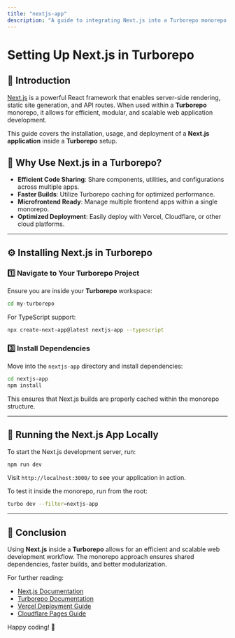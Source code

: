 ```yaml
---
title: "nextjs-app"
description: "A guide to integrating Next.js into a Turborepo monorepo for scalable web applications."
---
```


# Setting Up Next.js in Turborepo

## 📌 Introduction
[Next.js](https://nextjs.org/) is a powerful React framework that enables server-side rendering, static site generation, and API routes. When used within a **Turborepo** monorepo, it allows for efficient, modular, and scalable web application development.

This guide covers the installation, usage, and deployment of a **Next.js application** inside a **Turborepo** setup.

## 🚀 Why Use Next.js in a Turborepo?
- **Efficient Code Sharing**: Share components, utilities, and configurations across multiple apps.
- **Faster Builds**: Utilize Turborepo caching for optimized performance.
- **Microfrontend Ready**: Manage multiple frontend apps within a single monorepo.
- **Optimized Deployment**: Easily deploy with Vercel, Cloudflare, or other cloud platforms.

---

## ⚙️ Installing Next.js in Turborepo

### 1️⃣ Navigate to Your Turborepo Project
Ensure you are inside your **Turborepo** workspace:
```sh
cd my-turborepo
```

For TypeScript support:
```sh
npx create-next-app@latest nextjs-app --typescript
```

### 3️⃣ Install Dependencies
Move into the `nextjs-app` directory and install dependencies:
```sh
cd nextjs-app
npm install
```


This ensures that Next.js builds are properly cached within the monorepo structure.

---

## 📜 Running the Next.js App Locally
To start the Next.js development server, run:
```sh
npm run dev
```
Visit `http://localhost:3000/` to see your application in action.

To test it inside the monorepo, run from the root:
```sh
turbo dev --filter=nextjs-app
```

---

## 🎯 Conclusion
Using **Next.js** inside a **Turborepo** allows for an efficient and scalable web development workflow. The monorepo approach ensures shared dependencies, faster builds, and better modularization.

For further reading:
- [Next.js Documentation](https://nextjs.org/docs)
- [Turborepo Documentation](https://turbo.build/repo/docs)
- [Vercel Deployment Guide](https://vercel.com/docs)
- [Cloudflare Pages Guide](https://developers.cloudflare.com/pages/)

Happy coding! 🚀

